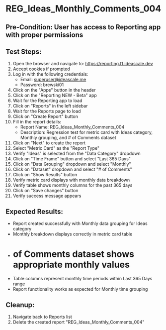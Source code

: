 # REG_Ideas_Monthly_Comments_004

## Pre-Condition: User has access to Reporting app with proper permissions

## Test Steps:
1. Open the browser and navigate to: https://reporting.t1.ideascale.dev
2. Accept cookies if prompted
3. Log in with the following credentials:
   - Email: superuser@ideascale.me
   - Password: brewski01
4. Click on the "Apps" button in the header
5. Click on the "Reporting NEW - Beta" app
6. Wait for the Reporting app to load
7. Click on "Reports" in the left sidebar
8. Wait for the Reports page to load
9. Click on "Create Report" button
10. Fill in the report details:
    - Report Name: REG_Ideas_Monthly_Comments_004
    - Description: Regression test for metric card with Ideas category, Monthly grouping, and # of Comments dataset
11. Click on "Next" to create the report
12. Select "Metric Card" as the "Report Type"
13. Verify "Ideas" is selected from the "Data Category" dropdown
14. Click on "Time Frame" button and select "Last 365 Days"
15. Click on "Data Grouping" dropdown and select "Monthly"
16. Click on "Dataset" dropdown and select "# of Comments"
17. Click on "Show Results" button
18. Verify metric card displays with monthly data breakdown
19. Verify table shows monthly columns for the past 365 days
20. Click on "Save changes" button
21. Verify success message appears

## Expected Results:
- Report created successfully with Monthly data grouping for Ideas category
- Monthly breakdown displays correctly in metric card table
- # of Comments dataset shows appropriate monthly values
- Table columns represent monthly time periods within Last 365 Days range
- Report functionality works as expected for Monthly time grouping

## Cleanup:
1. Navigate back to Reports list
2. Delete the created report "REG_Ideas_Monthly_Comments_004"